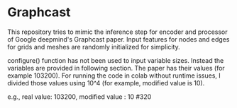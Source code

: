 # Graphcast

This repository tries to mimic the inference step for encoder and processor of Google deepmind's Graphcast paper. Input features for nodes and edges for grids and meshes are randomly initialized for simplicity.

configure() function has not been used to input variable sizes. Instead the variables are provided in following section. The paper has their values (for example 103200). For running the code in colab without runtime issues, I divided those values using 10^4 (for example, modified value is 10).

e.g., real value: 103200, modified value : 10 #320
